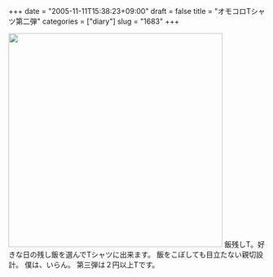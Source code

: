 +++
date = "2005-11-11T15:38:23+09:00"
draft = false
title = "オモコロTシャツ第二弾"
categories = ["diary"]
slug = "1683"
+++

<img src="http://ieiriblog.img.jugem.jp/20051111_91161.jpg" alt="" width="420"  class="pict" />
飯残しT。好きな日の残し飯を選んでTシャツに出来ます。
飯をこぼしても目立たない親切設計。
僕は、いらん。
第三弾は２円以上Tです。
